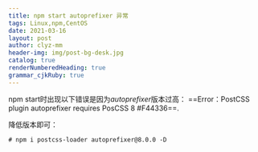 ```yaml
---
title: npm start autoprefixer 异常
tags: Linux,npm,CentOS
date: 2021-03-16
layout: post
author: clyz-mm
header-img: img/post-bg-desk.jpg
catalog: true
renderNumberedHeading: true
grammar_cjkRuby: true
---
```


npm start时出现以下错误是因为*autoprefixer*版本过高：
==Error：PostCSS plugin autoprefixer requires PosCSS 8 #F44336==.


降低版本即可：
``` 
# npm i postcss-loader autoprefixer@8.0.0 -D
```